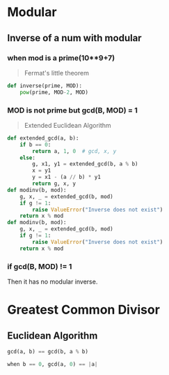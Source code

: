 # Modular

## Inverse of a num with modular
### when mod is a prime(10**9+7)
> Fermat's little theorem
```python
def inverse(prime, MOD):
    pow(prime, MOD-2, MOD)
```
### MOD is not prime but gcd(B, MOD) = 1
> Extended Euclidean Algorithm
```python
def extended_gcd(a, b):
    if b == 0:
        return a, 1, 0  # gcd, x, y
    else:
        g, x1, y1 = extended_gcd(b, a % b)
        x = y1
        y = x1 - (a // b) * y1
        return g, x, y
def modinv(b, mod):
    g, x, _ = extended_gcd(b, mod)
    if g != 1:
        raise ValueError("Inverse does not exist")
    return x % mod
def modinv(b, mod):
    g, x, _ = extended_gcd(b, mod)
    if g != 1:
        raise ValueError("Inverse does not exist")
    return x % mod
```
### if gcd(B, MOD) != 1
Then it has no modular inverse.

# Greatest Common Divisor
## Euclidean Algorithm
```python
gcd(a, b) == gcd(b, a % b)

when b == 0, gcd(a, 0) == |a|
```